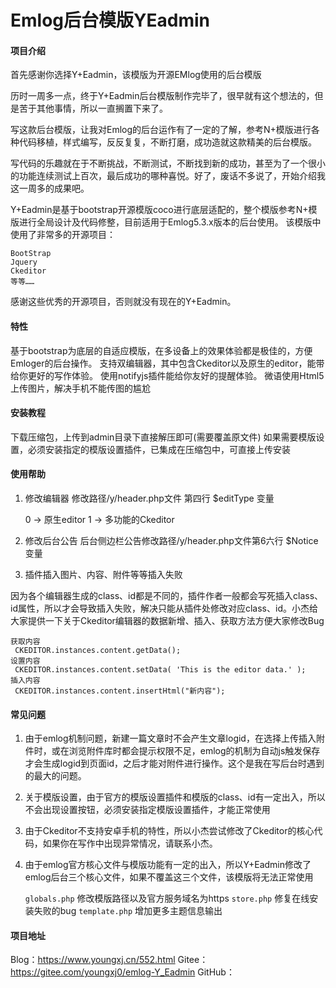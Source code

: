 # Emlog后台模版YEadmin

#### 项目介绍
首先感谢你选择Y+Eadmin，该模版为开源EMlog使用的后台模版

历时一周多一点，终于Y+Eadmin后台模版制作完毕了，很早就有这个想法的，但是苦于其他事情，所以一直搁置下来了。

写这款后台模版，让我对Emlog的后台运作有了一定的了解，参考N+模版进行各种代码移植，样式编写，反反复复，不断打磨，成功造就这款精美的后台模版。

写代码的乐趣就在于不断挑战，不断测试，不断找到新的成功，甚至为了一个很小的功能连续测试上百次，最后成功的哪种喜悦。好了，废话不多说了，开始介绍我这一周多的成果吧。

Y+Eadmin是基于bootstrap开源模版coco进行底层适配的，整个模版参考N+模版进行全局设计及代码修整，目前适用于Emlog5.3.x版本的后台使用。 该模版中使用了非常多的开源项目：

	BootStrap
	Jquery
	Ckeditor
	等等……

感谢这些优秀的开源项目，否则就没有现在的Y+Eadmin。

#### 特性
基于bootstrap为底层的自适应模版，在多设备上的效果体验都是极佳的，方便Emloger的后台操作。
支持双编辑器，其中包含Ckeditor以及原生的editor，能带给你更好的写作体验。
使用notifyjs插件能给你友好的提醒体验。
微语使用Html5上传图片，解决手机不能传图的尴尬
#### 安装教程
下载压缩包，上传到admin目录下直接解压即可(需要覆盖原文件)
如果需要模版设置，必须安装指定的模版设置插件，已集成在压缩包中，可直接上传安装
#### 使用帮助
1. 修改编辑器
修改路径/y/header.php文件 第四行 $editType 变量

	0 -> 原生editor
	1 -> 多功能的Ckeditor

2. 修改后台公告
后台侧边栏公告修改路径/y/header.php文件第6六行 $Notice 变量

3. 插件插入图片、内容、附件等等插入失败

因为各个编辑器生成的class、id都是不同的，插件作者一般都会写死插入class、id属性，所以才会导致插入失败，解决只能从插件处修改对应class、id。小杰给大家提供一下关于Ckeditor编辑器的数据新增、插入、获取方法方便大家修改Bug
 
	获取内容
	 CKEDITOR.instances.content.getData();
	设置内容
	 CKEDITOR.instances.content.setData( 'This is the editor data.' );
	插入内容
	 CKEDITOR.instances.content.insertHtml("新内容");
	 
#### 常见问题
1. 由于emlog机制问题，新建一篇文章时不会产生文章logid，在选择上传插入附件时，或在浏览附件库时都会提示权限不足，emlog的机制为自动js触发保存才会生成logid到页面id，之后才能对附件进行操作。这个是我在写后台时遇到的最大的问题。
2. 关于模版设置，由于官方的模版设置插件和模版的class、id有一定出入，所以不会出现设置按钮，必须安装指定模版设置插件，才能正常使用
3. 由于Ckeditor不支持安卓手机的特性，所以小杰尝试修改了Ckeditor的核心代码，如果你在写作中出现异常情况，请联系小杰。
4. 由于emlog官方核心文件与模版功能有一定的出入，所以Y+Eadmin修改了emlog后台三个核心文件，如果不覆盖这三个文件，该模版将无法正常使用

	`globals.php`	修改模版路径以及官方服务域名为https
	`store.php`	修复在线安装失败的bug
	`template.php`	增加更多主题信息输出

#### 项目地址
Blog：https://www.youngxj.cn/552.html
Gitee：https://gitee.com/youngxj0/emlog-Y_Eadmin
GitHub：